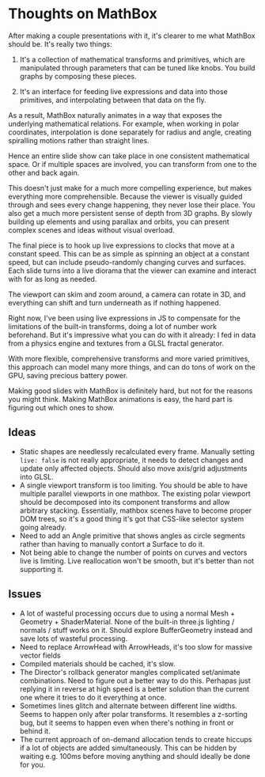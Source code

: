 Thoughts on MathBox
=======

After making a couple presentations with it, it's clearer to me what MathBox should be. It's really two things:

1) It's a collection of mathematical transforms and primitives, which are manipulated through parameters that can be tuned like knobs. You build graphs by composing these pieces.

2) It's an interface for feeding live expressions and data into those primitives, and interpolating between that data on the fly.

As a result, MathBox naturally animates in a way that exposes the underlying mathematical relations. For example, when working in polar coordinates, interpolation is done separately for radius and angle, creating spiralling motions rather than straight lines.

Hence an entire slide show can take place in one consistent mathematical space. Or if multiple spaces are involved, you can transform from one to the other and back again.

This doesn't just make for a much more compelling experience, but makes everything more comprehensible. Because the viewer is visually guided through and sees every change happening, they never lose their place. You also get a much more persistent sense of depth from 3D graphs. By slowly building up elements and using parallax and orbits, you can present complex scenes and ideas without visual overload.

The final piece is to hook up live expressions to clocks that move at a constant speed. This can be as simple as spinning an object at a constant speed, but can include pseudo-randomly changing curves and surfaces. Each slide turns into a live diorama that the viewer can examine and interact with for as long as needed.

The viewport can skim and zoom around, a camera can rotate in 3D, and everything can shift and turn underneath as if nothing happened.

Right now, I've been using live expressions in JS to compensate for the limitations of the built-in transforms, doing a lot of number work beforehand. But it's impressive what you can do with it already: I fed in data from a physics engine and textures from a GLSL fractal generator.

With more flexible, comprehensive transforms and more varied primitives, this approach can model many more things, and can do tons of work on the GPU, saving precious battery power.

Making good slides with MathBox is definitely hard, but not for the reasons you might think. Making MathBox animations is easy, the hard part is figuring out which ones to show.

Ideas
-----

 * Static shapes are needlessly recalculated every frame. Manually setting `live: false` is not really appropriate, it needs to detect changes and update only affected objects. Should also move axis/grid adjustments into GLSL.
 * A single viewport transform is too limiting. You should be able to have multiple parallel viewports in one mathbox. The existing polar viewport should be decomposed into its component transforms and allow arbitrary stacking. Essentially, mathbox scenes have to become proper DOM trees, so it's a good thing it's got that CSS-like selector system going already.
 * Need to add an Angle primitive that shows angles as circle segments rather than having to manually contort a Surface to do it.
 * Not being able to change the number of points on curves and vectors live is limiting. Live reallocation won't be smooth, but it's better than not supporting it.

Issues
-------
 * A lot of wasteful processing occurs due to using a normal Mesh + Geometry + ShaderMaterial. None of the built-in three.js lighting / normals / stuff works on it. Should explore BufferGeometry instead and save lots of wasteful processing.
 * Need to replace ArrowHead with ArrowHeads, it's too slow for massive vector fields
 * Compiled materials should be cached, it's slow.
 * The Director's rollback generator mangles complicated set/animate combinations. Need to figure out a better way to do this. Perhapas just replying it in reverse at high speed is a better solution than the current one where it tries to do it everything at once.
 * Sometimes lines glitch and alternate between different line widths. Seems to happen only after polar transforms. It resembles a z-sorting bug, but it seems to happen even when there's nothing in front or behind it.
 * The current approach of on-demand allocation tends to create hiccups if a lot of objects are added simultaneously. This can be hidden by waiting e.g. 100ms before moving anything and should ideally be done for you.